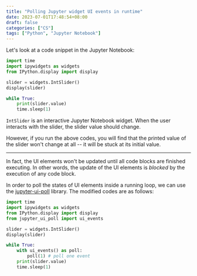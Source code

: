 ```yaml
---
title: "Polling Jupyter widget UI events in runtime"
date: 2023-07-01T17:48:54+08:00
draft: false
categories: ["CS"]
tags: ["Python", "Jupyter Notebook"]
---
```


Let's look at a code snippet in the Jupyter Notebook:

```python
import time
import ipywidgets as widgets
from IPython.display import display

slider = widgets.IntSlider()
display(slider)

while True:
    print(slider.value)
    time.sleep(1)
```

`IntSlider` is an interactive Jupyter Notebook widget. When the user interacts with the slider, the slider value should change.

However, if you run the above codes, you will find that the printed value of the slider won't change at all -- it will be stuck at its initial value.

---

In fact, the UI elements won't be updated until all code blocks are finished executing. In other words, the update of the UI elements is *blocked* by the execution of any code block.

In order to poll the states of UI elements inside a running loop, we can use the [jupyter-ui-poll](https://pypi.org/project/jupyter-ui-poll/) library. The modified codes are as follows:

```python
import time
import ipywidgets as widgets
from IPython.display import display
from jupyter_ui_poll import ui_events

slider = widgets.IntSlider()
display(slider)

while True:
    with ui_events() as poll:
        poll(1) # poll one event
    print(slider.value)
    time.sleep(1)
```

